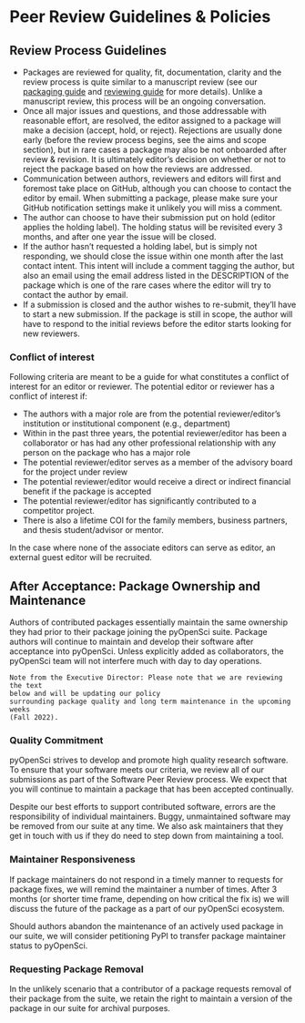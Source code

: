# Peer Review Guidelines & Policies

## Review Process Guidelines

- Packages are reviewed for quality, fit, documentation, clarity and the review process
  is quite similar to a manuscript review (see our [packaging guide](../authoring/overview)
  and [reviewing guide](../open-source-software-submissions/reviewer-guide) for more details). Unlike a
  manuscript review, this process will be an ongoing conversation.
- Once all major issues and questions, and those addressable with reasonable effort, are
  resolved, the editor assigned to a package will make a decision (accept, hold, or
  reject). Rejections are usually done early (before the review process begins, see the
  aims and scope section), but in rare cases a package may also be not onboarded after
  review & revision. It is ultimately editor’s decision on whether or not to reject the
  package based on how the reviews are addressed.
- Communication between authors, reviewers and editors will first and foremost take
  place on GitHub, although you can choose to contact the editor by email. When
  submitting a package, please make sure your GitHub notification settings make it
  unlikely you will miss a comment.
- The author can choose to have their submission put on hold (editor applies the holding
  label). The holding status will be revisited every 3 months, and after one year the
  issue will be closed.
- If the author hasn’t requested a holding label, but is simply not responding, we
  should close the issue within one month after the last contact intent. This intent
  will include a comment tagging the author, but also an email using the email address
  listed in the DESCRIPTION of the package which is one of the rare cases where the
  editor will try to contact the author by email.
- If a submission is closed and the author wishes to re-submit, they’ll have to start a
  new submission. If the package is still in scope, the author will have to respond to
  the initial reviews before the editor starts looking for new reviewers.

### Conflict of interest
Following criteria are meant to be a guide for what constitutes a conflict of interest
for an editor or reviewer. The potential editor or reviewer has a conflict of interest
if:

- The authors with a major role are from the potential reviewer/editor’s institution or institutional component (e.g., department)
- Within in the past three years, the potential reviewer/editor has been a collaborator
  or has had any other professional relationship with any person on the package who has
  a major role
- The potential reviewer/editor serves as a member of the advisory board for the project under review
- The potential reviewer/editor would receive a direct or indirect financial benefit if the package is accepted
- The potential reviewer/editor has significantly contributed to a competitor project.
- There is also a lifetime COI for the family members, business partners, and thesis student/advisor or mentor.

In the case where none of the associate editors can serve as editor, an external guest editor will be recruited.

## After Acceptance: Package Ownership and Maintenance

Authors of contributed packages essentially maintain the same ownership they had prior
to their package joining the pyOpenSci suite. Package authors will continue to maintain
and develop their software after acceptance into pyOpenSci. Unless explicitly added as
collaborators, the pyOpenSci team will not interfere much with day to day operations.

```{note}
Note from the Executive Director: Please note that we are reviewing the text 
below and will be updating our policy 
surrounding package quality and long term maintenance in the upcoming weeks 
(Fall 2022).
```

### Quality Commitment
pyOpenSci strives to develop and promote high quality research software. To ensure that
your software meets our criteria, we review all of our submissions as part of the
Software Peer Review process. We expect that you will continue to maintain a 
package that has been accepted continually. 

Despite our best efforts to support contributed software, errors are the responsibility
of individual maintainers. Buggy, unmaintained software may be removed from our suite at
any time. We also ask maintainers that they get in touch with us if they do need 
to step down from maintaining a tool. 

### Maintainer Responsiveness
If package maintainers do not respond in a timely manner to requests for package fixes,
we will remind the maintainer a number of times. After 3 months (or shorter time
frame, depending on how critical the fix is) we will discuss the future of the package
as a part of our pyOpenSci ecosystem.

Should authors abandon the maintenance of an actively used package in our suite, 
we will consider petitioning PyPI to transfer package maintainer status to pyOpenSci.

### Requesting Package Removal
In the unlikely scenario that a contributor of a package requests removal of their
package from the suite, we retain the right to maintain a version of the package in our
suite for archival purposes.
